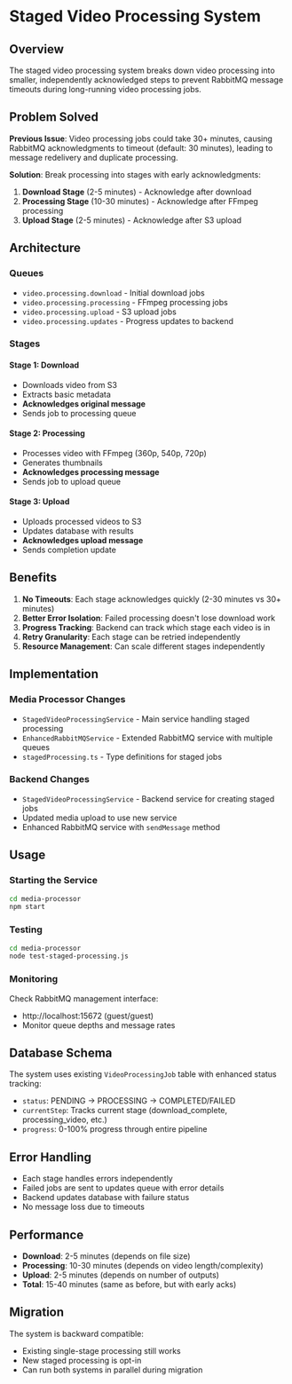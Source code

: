 # Staged Video Processing System

## Overview

The staged video processing system breaks down video processing into smaller, independently acknowledged steps to prevent RabbitMQ message timeouts during long-running video processing jobs.

## Problem Solved

**Previous Issue**: Video processing jobs could take 30+ minutes, causing RabbitMQ acknowledgments to timeout (default: 30 minutes), leading to message redelivery and duplicate processing.

**Solution**: Break processing into stages with early acknowledgments:

1. **Download Stage** (2-5 minutes) - Acknowledge after download
2. **Processing Stage** (10-30 minutes) - Acknowledge after FFmpeg processing  
3. **Upload Stage** (2-5 minutes) - Acknowledge after S3 upload

## Architecture

### Queues
- `video.processing.download` - Initial download jobs
- `video.processing.processing` - FFmpeg processing jobs
- `video.processing.upload` - S3 upload jobs
- `video.processing.updates` - Progress updates to backend

### Stages

#### Stage 1: Download
- Downloads video from S3
- Extracts basic metadata
- **Acknowledges original message**
- Sends job to processing queue

#### Stage 2: Processing  
- Processes video with FFmpeg (360p, 540p, 720p)
- Generates thumbnails
- **Acknowledges processing message**
- Sends job to upload queue

#### Stage 3: Upload
- Uploads processed videos to S3
- Updates database with results
- **Acknowledges upload message**
- Sends completion update

## Benefits

1. **No Timeouts**: Each stage acknowledges quickly (2-30 minutes vs 30+ minutes)
2. **Better Error Isolation**: Failed processing doesn't lose download work
3. **Progress Tracking**: Backend can track which stage each video is in
4. **Retry Granularity**: Each stage can be retried independently
5. **Resource Management**: Can scale different stages independently

## Implementation

### Media Processor Changes

- `StagedVideoProcessingService` - Main service handling staged processing
- `EnhancedRabbitMQService` - Extended RabbitMQ service with multiple queues
- `stagedProcessing.ts` - Type definitions for staged jobs

### Backend Changes

- `StagedVideoProcessingService` - Backend service for creating staged jobs
- Updated media upload to use new service
- Enhanced RabbitMQ service with `sendMessage` method

## Usage

### Starting the Service

```bash
cd media-processor
npm start
```

### Testing

```bash
cd media-processor
node test-staged-processing.js
```

### Monitoring

Check RabbitMQ management interface:
- http://localhost:15672 (guest/guest)
- Monitor queue depths and message rates

## Database Schema

The system uses existing `VideoProcessingJob` table with enhanced status tracking:

- `status`: PENDING → PROCESSING → COMPLETED/FAILED
- `currentStep`: Tracks current stage (download_complete, processing_video, etc.)
- `progress`: 0-100% progress through entire pipeline

## Error Handling

- Each stage handles errors independently
- Failed jobs are sent to updates queue with error details
- Backend updates database with failure status
- No message loss due to timeouts

## Performance

- **Download**: 2-5 minutes (depends on file size)
- **Processing**: 10-30 minutes (depends on video length/complexity)  
- **Upload**: 2-5 minutes (depends on number of outputs)
- **Total**: 15-40 minutes (same as before, but with early acks)

## Migration

The system is backward compatible:
- Existing single-stage processing still works
- New staged processing is opt-in
- Can run both systems in parallel during migration 